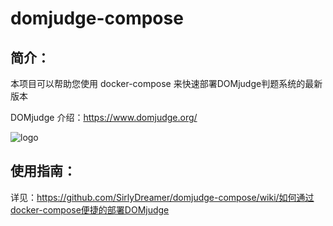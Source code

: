 # domjudge-compose

## 简介：

本项目可以帮助您使用 docker-compose 来快速部署DOMjudge判题系统的最新版本

DOMjudge 介绍：https://www.domjudge.org/

![logo](https://www.domjudge.org/DOMjudgelogo.svg)

## 使用指南：

详见：https://github.com/SirlyDreamer/domjudge-compose/wiki/如何通过docker-compose便捷的部署DOMjudge
